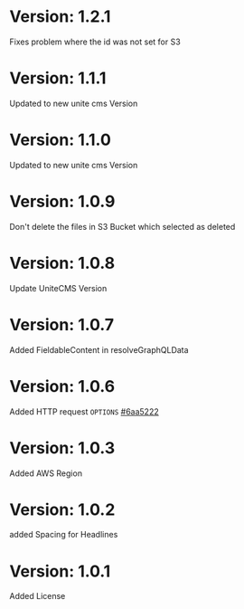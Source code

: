 # Version: 1.2.1
Fixes problem where the id was not set for S3

# Version: 1.1.1
Updated to new unite cms Version

# Version: 1.1.0
Updated to new unite cms Version

# Version: 1.0.9
Don't delete the files in S3 Bucket which selected as deleted

# Version: 1.0.8
Update UniteCMS Version

# Version: 1.0.7
Added FieldableContent in resolveGraphQLData

# Version: 1.0.6

Added HTTP request `OPTIONS` [#6aa5222](https://github.com/Karls-Developers/MediaBundle/commit/6aa522218e57325a1c8ec306ff6c1c9099af7444)

# Version: 1.0.3

Added AWS Region

# Version: 1.0.2

added Spacing for Headlines

# Version: 1.0.1

Added License
